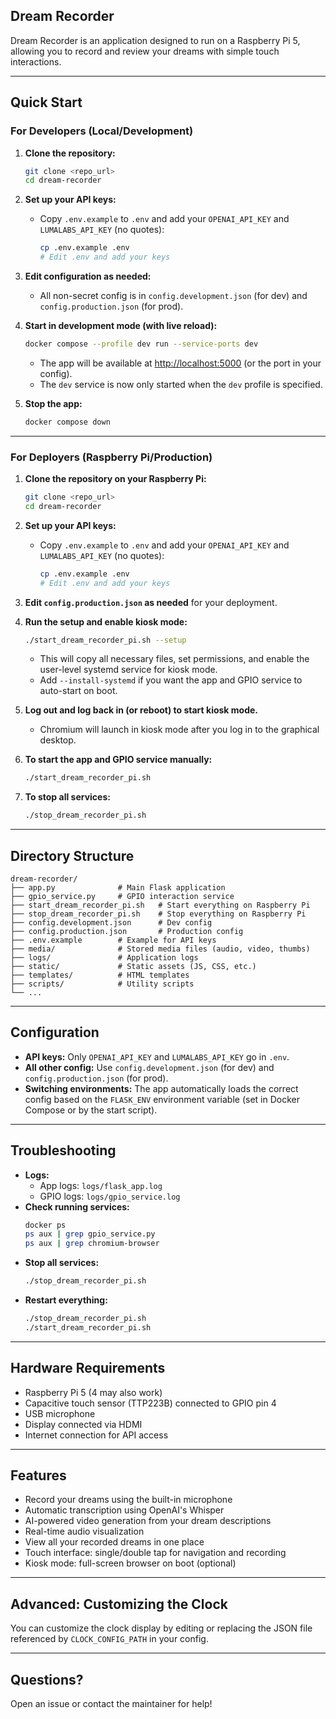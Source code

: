 ## Dream Recorder

Dream Recorder is an application designed to run on a Raspberry Pi 5, allowing you to record and review your dreams with simple touch interactions.

---

## Quick Start

### For Developers (Local/Development)

1. **Clone the repository:**
   ```bash
   git clone <repo_url>
   cd dream-recorder
   ```

2. **Set up your API keys:**
   - Copy `.env.example` to `.env` and add your `OPENAI_API_KEY` and `LUMALABS_API_KEY` (no quotes):
     ```bash
     cp .env.example .env
     # Edit .env and add your keys
     ```

3. **Edit configuration as needed:**
   - All non-secret config is in `config.development.json` (for dev) and `config.production.json` (for prod).

4. **Start in development mode (with live reload):**
   ```bash
   docker compose --profile dev run --service-ports dev
   ```
   - The app will be available at [http://localhost:5000](http://localhost:5000) (or the port in your config).
   - The `dev` service is now only started when the `dev` profile is specified.

5. **Stop the app:**
   ```bash
   docker compose down
   ```

---

### For Deployers (Raspberry Pi/Production)

1. **Clone the repository on your Raspberry Pi:**
   ```bash
   git clone <repo_url>
   cd dream-recorder
   ```

2. **Set up your API keys:**
   - Copy `.env.example` to `.env` and add your `OPENAI_API_KEY` and `LUMALABS_API_KEY` (no quotes):
     ```bash
     cp .env.example .env
     # Edit .env and add your keys
     ```

3. **Edit `config.production.json` as needed** for your deployment.

4. **Run the setup and enable kiosk mode:**
   ```bash
   ./start_dream_recorder_pi.sh --setup
   ```
   - This will copy all necessary files, set permissions, and enable the user-level systemd service for kiosk mode.
   - Add `--install-systemd` if you want the app and GPIO service to auto-start on boot.

5. **Log out and log back in (or reboot) to start kiosk mode.**
   - Chromium will launch in kiosk mode after you log in to the graphical desktop.

6. **To start the app and GPIO service manually:**
   ```bash
   ./start_dream_recorder_pi.sh
   ```

7. **To stop all services:**
   ```bash
   ./stop_dream_recorder_pi.sh
   ```

---

## Directory Structure

```
dream-recorder/
├── app.py              # Main Flask application
├── gpio_service.py     # GPIO interaction service
├── start_dream_recorder_pi.sh   # Start everything on Raspberry Pi
├── stop_dream_recorder_pi.sh    # Stop everything on Raspberry Pi
├── config.development.json      # Dev config
├── config.production.json       # Production config
├── .env.example        # Example for API keys
├── media/              # Stored media files (audio, video, thumbs)
├── logs/               # Application logs
├── static/             # Static assets (JS, CSS, etc.)
├── templates/          # HTML templates
├── scripts/            # Utility scripts
└── ...
```

---

## Configuration

- **API keys:** Only `OPENAI_API_KEY` and `LUMALABS_API_KEY` go in `.env`.
- **All other config:** Use `config.development.json` (for dev) and `config.production.json` (for prod).
- **Switching environments:** The app automatically loads the correct config based on the `FLASK_ENV` environment variable (set in Docker Compose or by the start script).

---

## Troubleshooting

- **Logs:**
  - App logs: `logs/flask_app.log`
  - GPIO logs: `logs/gpio_service.log`
- **Check running services:**
  ```bash
  docker ps
  ps aux | grep gpio_service.py
  ps aux | grep chromium-browser
  ```
- **Stop all services:**
  ```bash
  ./stop_dream_recorder_pi.sh
  ```
- **Restart everything:**
  ```bash
  ./stop_dream_recorder_pi.sh
  ./start_dream_recorder_pi.sh
  ```

---

## Hardware Requirements

- Raspberry Pi 5 (4 may also work)
- Capacitive touch sensor (TTP223B) connected to GPIO pin 4
- USB microphone
- Display connected via HDMI
- Internet connection for API access

---

## Features

- Record your dreams using the built-in microphone
- Automatic transcription using OpenAI's Whisper
- AI-powered video generation from your dream descriptions
- Real-time audio visualization
- View all your recorded dreams in one place
- Touch interface: single/double tap for navigation and recording
- Kiosk mode: full-screen browser on boot (optional)

---

## Advanced: Customizing the Clock

You can customize the clock display by editing or replacing the JSON file referenced by `CLOCK_CONFIG_PATH` in your config.

---

## Questions?

Open an issue or contact the maintainer for help!
